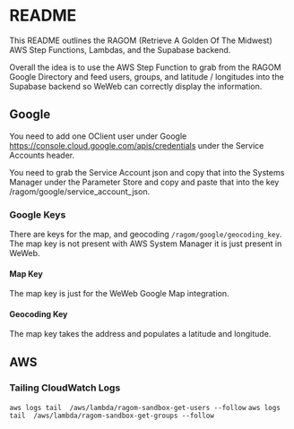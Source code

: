 # README

This README outlines the RAGOM (Retrieve A Golden Of The Midwest) AWS Step Functions, Lambdas, and the Supabase backend.

Overall the idea is to use the AWS Step Function to grab from the RAGOM Google Directory and feed users, groups, and latitude / longitudes into the Supabase backend so WeWeb can correctly display the information.

## Google

You need to add one OClient user under Google https://console.cloud.google.com/apis/credentials under the Service Accounts header.

You need to grab the Service Account json and copy that into the Systems Manager under the Parameter Store and copy and paste that into the key /ragom/google/service_account_json.

### Google Keys

There are keys for the map, and geocoding `/ragom/google/geocoding_key`. The map key is not present with AWS System Manager it is just present in WeWeb.

#### Map Key

The map key is just for the WeWeb Google Map integration.

#### Geocoding Key

The map key takes the address and populates a latitude and longitude.

## AWS

### Tailing CloudWatch Logs

`aws logs tail  /aws/lambda/ragom-sandbox-get-users --follow`
`aws logs tail  /aws/lambda/ragom-sandbox-get-groups --follow`
